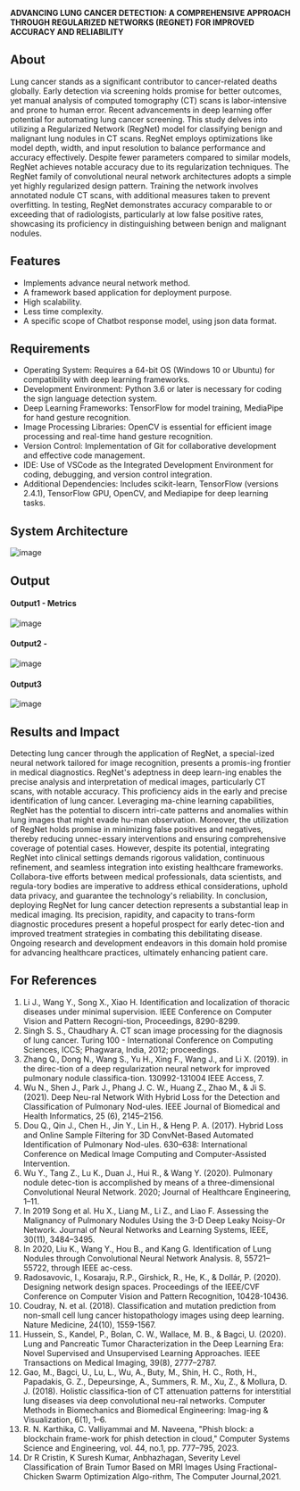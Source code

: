 **ADVANCING LUNG CANCER DETECTION: A COMPREHENSIVE APPROACH THROUGH REGULARIZED NETWORKS (REGNET) FOR IMPROVED ACCURACY AND RELIABILITY**

## About
Lung cancer stands as a significant contributor to cancer-related deaths globally. Early detection via screening holds promise for better outcomes, yet manual analysis of computed tomography (CT) scans is labor-intensive and prone to human error. Recent advancements in deep learning offer potential for automating lung cancer screening. This study delves into utilizing a Regularized Network (RegNet) model for classifying benign and malignant lung nodules in CT scans. RegNet employs optimizations like model depth, width, and input resolution to balance performance and accuracy effectively. Despite fewer parameters compared to similar models, RegNet achieves notable accuracy due to its regularization techniques. The RegNet family of convolutional neural network architectures adopts a simple yet highly regularized design pattern. Training the network involves annotated nodule CT scans, with additional measures taken to prevent overfitting. In testing, RegNet demonstrates accuracy comparable to or exceeding that of radiologists, particularly at low false positive rates, showcasing its proficiency in distinguishing between benign and malignant nodules. 

## Features
- Implements advance neural network method.
- A framework based application for deployment purpose.
- High scalability.
- Less time complexity.
- A specific scope of Chatbot response model, using json data format.

## Requirements
* Operating System: Requires a 64-bit OS (Windows 10 or Ubuntu) for compatibility with deep learning frameworks.
* Development Environment: Python 3.6 or later is necessary for coding the sign language detection system.
* Deep Learning Frameworks: TensorFlow for model training, MediaPipe for hand gesture recognition.
* Image Processing Libraries: OpenCV is essential for efficient image processing and real-time hand gesture recognition.
* Version Control: Implementation of Git for collaborative development and effective code management.
* IDE: Use of VSCode as the Integrated Development Environment for coding, debugging, and version control integration.
* Additional Dependencies: Includes scikit-learn, TensorFlow (versions 2.4.1), TensorFlow GPU, OpenCV, and Mediapipe for deep learning tasks.

## System Architecture

![image](https://github.com/Anansiya5/Anansiya5-Lung-cancer-detection-using-Regnet-Phase2/assets/127728091/3a44c370-e92a-417e-bc8d-caba3e68eee5)


## Output

#### Output1 - Metrics

![image](https://github.com/Anansiya5/Anansiya5-Lung-cancer-detection-using-Regnet-Phase2/assets/127728091/7a035c56-64a8-4cc9-a83f-a84429645bb6)


#### Output2 - 

![image](https://github.com/Anansiya5/Anansiya5-Lung-cancer-detection-using-Regnet-Phase2/assets/127728091/696b4b06-a0cc-49e9-ac14-9cf123b1862e)


#### Output3
![image](https://github.com/Anansiya5/Anansiya5-Lung-cancer-detection-using-Regnet-Phase2/assets/127728091/bb38ef8f-7c98-49d5-b1ae-061b216b5096)



## Results and Impact
Detecting lung cancer through the application of RegNet, a special-ized neural network tailored for image recognition, presents a promis-ing frontier in medical diagnostics. RegNet's adeptness in deep learn-ing enables the precise analysis and interpretation of medical images, particularly CT scans, with notable accuracy. This proficiency aids in the early and precise identification of lung cancer. Leveraging ma-chine learning capabilities, RegNet has the potential to discern intri-cate patterns and anomalies within lung images that might evade hu-man observation. Moreover, the utilization of RegNet holds promise in minimizing false positives and negatives, thereby reducing unnec-essary interventions and ensuring comprehensive coverage of potential cases. However, despite its potential, integrating RegNet into clinical settings demands rigorous validation, continuous refinement, and seamless integration into existing healthcare frameworks. Collabora-tive efforts between medical professionals, data scientists, and regula-tory bodies are imperative to address ethical considerations, uphold data privacy, and guarantee the technology's reliability. In conclusion, deploying RegNet for lung cancer detection represents a substantial leap in medical imaging. Its precision, rapidity, and capacity to trans-form diagnostic procedures present a hopeful prospect for early detec-tion and improved treatment strategies in combating this debilitating disease. Ongoing research and development endeavors in this domain hold promise for advancing healthcare practices, ultimately enhancing patient care.

## For References
1.	Li J., Wang Y., Song X., Xiao H. Identification and localization of thoracic diseases under minimal supervision. IEEE Conference on Computer Vision and Pattern Recogni-tion, Proceedings, 8290-8299.
2.	Singh S. S., Chaudhary A. CT scan image processing for the diagnosis of lung cancer. Turing 100 - International Conference on Computing Sciences, ICCS; Phagwara, India, 2012; proceedings.
3.	Zhang Q., Dong N., Wang S., Yu H., Xing F., Wang J., and Li X. (2019). in the direc-tion of a deep regularization neural network for improved pulmonary nodule classifica-tion. 130992-131004 IEEE Access, 7. 
4.	Wu N., Shen J., Park J., Phang J. C. W., Huang Z., Zhao M., & Ji S. (2021). Deep Neu-ral Network With Hybrid Loss for the Detection and Classification of Pulmonary Nod-ules. IEEE Journal of Biomedical and Health Informatics, 25 (6), 2145–2156. 
5.	Dou Q., Qin J., Chen H., Jin Y., Lin H., & Heng P. A. (2017). Hybrid Loss and Online Sample Filtering for 3D ConvNet-Based Automated Identification of Pulmonary Nod-ules. 630–638: International Conference on Medical Image Computing and Computer-Assisted Intervention.
6.	Wu Y., Tang Z., Lu K., Duan J., Hui R., & Wang Y. (2020). Pulmonary nodule detec-tion is accomplished by means of a three-dimensional Convolutional Neural Network. 2020; Journal of Healthcare Engineering, 1–11. 
7.	In 2019 Song et al. Hu X., Liang M., Li Z., and Liao F. Assessing the Malignancy of Pulmonary Nodules Using the 3-D Deep Leaky Noisy-Or Network. Journal of Neural Networks and Learning Systems, IEEE, 30(11), 3484–3495. 
8.	In 2020, Liu K., Wang Y., Hou B., and Kang G. Identification of Lung Nodules through Convolutional Neural Network Analysis. 8, 55721–55722, through IEEE ac-cess.
9.	Radosavovic, I., Kosaraju, R.P., Girshick, R., He, K., & Dollár, P. (2020). Designing network design spaces. Proceedings of the IEEE/CVF Conference on Computer Vision and Pattern Recognition, 10428-10436.
10.	Coudray, N. et al. (2018). Classification and mutation prediction from non-small cell lung cancer histopathology images using deep learning. Nature Medicine, 24(10), 1559-1567. 
11.	Hussein, S., Kandel, P., Bolan, C. W., Wallace, M. B., & Bagci, U. (2020). Lung and Pancreatic Tumor Characterization in the Deep Learning Era: Novel Supervised and Unsupervised Learning Approaches. IEEE Transactions on Medical Imaging, 39(8), 2777–2787.
12.	Gao, M., Bagci, U., Lu, L., Wu, A., Buty, M., Shin, H. C., Roth, H., Papadakis, G. Z., Depeursinge, A., Summers, R. M., Xu, Z., & Mollura, D. J. (2018). Holistic classifica-tion of CT attenuation patterns for interstitial lung diseases via deep convolutional neu-ral networks. Computer Methods in Biomechanics and Biomedical Engineering: Imag-ing & Visualization, 6(1), 1–6.
13.	R. N. Karthika, C. Valliyammai and M. Naveena, "Phish block: a blockchain frame-work for phish detection in cloud," Computer Systems Science and Engineering, vol. 44, no.1, pp. 777–795, 2023.
14.	Dr R Cristin, K Suresh Kumar, Anbhazhagan, Severity Level Classification of Brain Tumor Based on MRI Images Using Fractional-Chicken Swarm Optimization Algo-rithm, The Computer Journal,2021.





